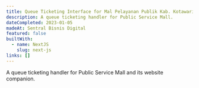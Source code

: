 ```yaml
---
title: Queue Ticketing Interface for Mal Pelayanan Publik Kab. Kotawaringin Timur
description: A queue ticketing handler for Public Service Mall.
dateCompleted: 2023-01-05
madeAt: Sentral Bisnis Digital
featured: false
builtWith:
  - name: NextJS
    slug: next-js
links: []
---
```

A queue ticketing handler for Public Service Mall and its website companion.
